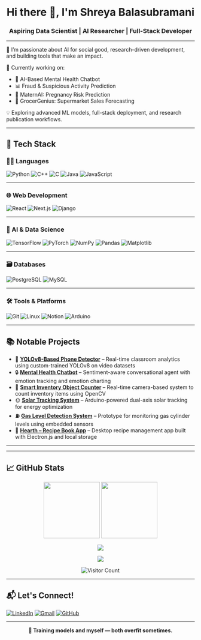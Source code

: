 <h1 align="center">Hi there 👋, I'm Shreya Balasubramani</h1>
<h3 align="center">Aspiring Data Scientist | AI Researcher | Full-Stack Developer</h3>

---

🌱 I’m passionate about AI for social good, research-driven development, and building tools that make an impact.

📌 Currently working on:
- 🤖 AI-Based Mental Health Chatbot
- 📊 Fraud & Suspicious Activity Prediction
- 👶 MaternAI: Pregnancy Risk Prediction
- 🛒 GrocerGenius: Supermarket Sales Forecasting

💡 Exploring advanced ML models, full-stack deployment, and research publication workflows.

---

## 🚀 Tech Stack

### 👩‍💻 Languages
![Python](https://img.shields.io/badge/-Python-3776AB?style=for-the-badge&logo=python&logoColor=white)
![C++](https://img.shields.io/badge/-C++-00599C?style=for-the-badge&logo=c%2B%2B&logoColor=white)
![C](https://img.shields.io/badge/-C-00599C?style=for-the-badge&logo=c&logoColor=white)
![Java](https://img.shields.io/badge/-Java-007396?style=for-the-badge&logo=java&logoColor=white)
![JavaScript](https://img.shields.io/badge/-JavaScript-F7DF1E?style=for-the-badge&logo=javascript&logoColor=black)

---

### 🌐 Web Development
![React](https://img.shields.io/badge/-React.js-61DAFB?style=for-the-badge&logo=react&logoColor=black)
![Next.js](https://img.shields.io/badge/-Next.js-000000?style=for-the-badge&logo=next.js&logoColor=white)
![Django](https://img.shields.io/badge/-Django-092E20?style=for-the-badge&logo=django&logoColor=white)

---

### 🧠 AI & Data Science
![TensorFlow](https://img.shields.io/badge/-TensorFlow-FF6F00?style=for-the-badge&logo=tensorflow&logoColor=white)
![PyTorch](https://img.shields.io/badge/-PyTorch-EE4C2C?style=for-the-badge&logo=pytorch&logoColor=white)
![NumPy](https://img.shields.io/badge/-NumPy-013243?style=for-the-badge&logo=numpy&logoColor=white)
![Pandas](https://img.shields.io/badge/-Pandas-150458?style=for-the-badge&logo=pandas&logoColor=white)
![Matplotlib](https://img.shields.io/badge/-Matplotlib-11557C?style=for-the-badge&logo=matplotlib&logoColor=white)


---

### 🗃️ Databases
![PostgreSQL](https://img.shields.io/badge/-PostgreSQL-336791?style=for-the-badge&logo=postgresql&logoColor=white)
![MySQL](https://img.shields.io/badge/-MySQL-4479A1?style=for-the-badge&logo=mysql&logoColor=white)


---


### 🛠️ Tools & Platforms
![Git](https://img.shields.io/badge/-Git-F05032?style=for-the-badge&logo=git&logoColor=white)
![Linux](https://img.shields.io/badge/-Linux-FCC624?style=for-the-badge&logo=linux&logoColor=black)
![Notion](https://img.shields.io/badge/-Notion-000000?style=for-the-badge&logo=notion&logoColor=white)
![Arduino](https://img.shields.io/badge/-Arduino-00979D?style=for-the-badge&logo=arduino&logoColor=white)

---

## 📚 Notable Projects

- 📸 [**YOLOv8-Based Phone Detector**](#) – Real-time classroom analytics using custom-trained YOLOv8 on video datasets
- 🔒 [**Mental Health Chatbot**](#) – Sentiment-aware conversational agent with emotion tracking and emotion charting
- 🎥 [**Smart Inventory Object Counter**](#) – Real-time camera-based system to count inventory items using OpenCV
- 🌞 [**Solar Tracking System**](#) – Arduino-powered dual-axis solar tracking for energy optimization
- ⛽ [**Gas Level Detection System**](#) – Prototype for monitoring gas cylinder levels using embedded sensors
- 🍲 [**Hearth – Recipe Book App**](#) – Desktop recipe management app built with Electron.js and local storage

---


---

## 📈 GitHub Stats

<p align="center">
  <img src="https://github-readme-stats.vercel.app/api?username=shreya-13-04&show_icons=true&theme=radical" height="150"/>
  <img src="https://github-readme-stats.vercel.app/api/top-langs/?username=shreya-13-04&layout=compact&theme=radical" height="150"/>
</p>


<p align="center">
  <img src="https://img.shields.io/badge/🔥%20GitHub%20Streak-Warming%20Up...-pink?style=for-the-badge"/>
</p>



<!-- Optional: Trophy section (will update over time) -->
<p align="center">
  <img src="https://github-profile-trophy.vercel.app/?username=shreya-13-04&theme=radical&no-frame=true&column=6"/>
</p>

<p align="center">
  <img src="https://komarev.com/ghpvc/?username=shreya-13-04&style=flat-square&color=blue" alt="Visitor Count"/>
</p>




---

## 📬 Let's Connect!
[![LinkedIn](https://img.shields.io/badge/-LinkedIn-blue?style=flat&logo=linkedin&logoColor=white)](https://www.linkedin.com/in/shreyabalasubramani)
[![Gmail](https://img.shields.io/badge/-Email-D14836?style=flat&logo=gmail&logoColor=white)](mailto:cb.sc.u4cse23347@cb.students.amrita.edu)
[![GitHub](https://img.shields.io/badge/-GitHub-181717?style=flat&logo=github&logoColor=white)](https://github.com/shreya-13-04)

---

<p align="center"><strong>🤖 Training models and myself — both overfit sometimes.</strong></p>

